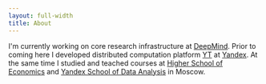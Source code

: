 ```yaml
---
layout: full-width
title: About
---
```


I'm currently working on core research infrastructure at [DeepMind](https://deepmind.com).
Prior to coming here I developed distributed computation
platform [YT](https://habrahabr.ru/company/yandex/blog/311104/) at [Yandex](https://yandex.com/).
At the same time I studied and teached courses at
[Higher School of Economics](https://www.hse.ru/en)
and [Yandex School of Data Analysis](https://yandexdataschool.com/) in Moscow.

